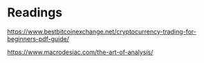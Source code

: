 # Readings

https://www.bestbitcoinexchange.net/cryptocurrency-trading-for-beginners-pdf-guide/

https://www.macrodesiac.com/the-art-of-analysis/
